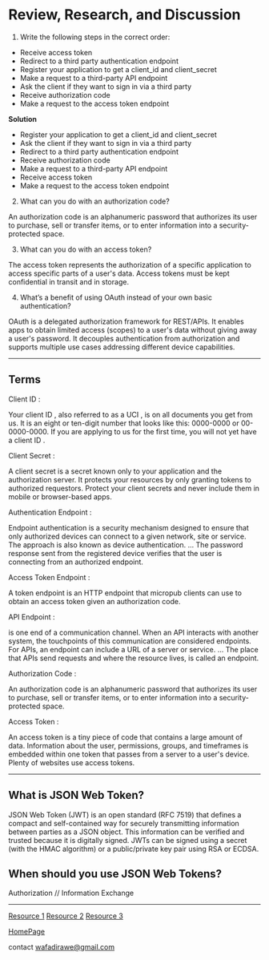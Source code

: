 # Review, Research, and Discussion

1. Write the following steps in the correct order:

- Receive access token
- Redirect to a third party authentication endpoint
- Register your application to get a client_id and client_secret
- Make a request to a third-party API endpoint
- Ask the client if they want to sign in via a third party
- Receive authorization code
- Make a request to the access token endpoint

**Solution**

- Register your application to get a client_id and client_secret
- Ask the client if they want to sign in via a third party
- Redirect to a third party authentication endpoint
- Receive authorization code
- Make a request to a third-party API endpoint
- Receive access token
- Make a request to the access token endpoint

2. What can you do with an authorization code?

An authorization code is an alphanumeric password that authorizes its user to purchase, sell or transfer items, or to enter information into a security-protected space.

3. What can you do with an access token?

The access token represents the authorization of a specific application to access specific parts of a user's data. Access tokens must be kept confidential in transit and in storage.

4. What’s a benefit of using OAuth instead of your own basic authentication?

OAuth is a delegated authorization framework for REST/APIs. It enables apps to obtain limited access (scopes) to a user's data without giving away a user's password. It decouples authentication from authorization and supports multiple use cases addressing different device capabilities.


***

## Terms 

Client ID : 

Your client ID , also referred to as a UCI , is on all documents you get from us. It is an eight or ten-digit number that looks like this: 0000-0000 or 00-0000-0000. If you are applying to us for the first time, you will not yet have a client ID .

Client Secret :

A client secret is a secret known only to your application and the authorization server. It protects your resources by only granting tokens to authorized requestors. Protect your client secrets and never include them in mobile or browser-based apps.

Authentication Endpoint :

Endpoint authentication is a security mechanism designed to ensure that only authorized devices can connect to a given network, site or service. The approach is also known as device authentication. ... The password response sent from the registered device verifies that the user is connecting from an authorized endpoint.

Access Token Endpoint :

A token endpoint is an HTTP endpoint that micropub clients can use to obtain an access token given an authorization code.

API Endpoint :

is one end of a communication channel. When an API interacts with another system, the touchpoints of this communication are considered endpoints. For APIs, an endpoint can include a URL of a server or service. ... The place that APIs send requests and where the resource lives, is called an endpoint.

Authorization Code :

An authorization code is an alphanumeric password that authorizes its user to purchase, sell or transfer items, or to enter information into a security-protected space.

Access Token :

An access token is a tiny piece of code that contains a large amount of data. Information about the user, permissions, groups, and timeframes is embedded within one token that passes from a server to a user's device. Plenty of websites use access tokens.

***

## What is JSON Web Token?

JSON Web Token (JWT) is an open standard (RFC 7519) that defines a compact and self-contained way for securely transmitting information between parties as a JSON object. This information can be verified and trusted because it is digitally signed. JWTs can be signed using a secret (with the HMAC algorithm) or a public/private key pair using RSA or ECDSA.

## When should you use JSON Web Tokens?

Authorization // Information Exchange


***

[Resource 1](https://jwt.io/introduction/)
[Resource 2](https://stackoverflow.com/questions/27301557/if-you-can-decode-jwt-how-are-they-secure)
[Resource 3](https://www.npmjs.com/package/jsonwebtoken)


[HomePage](https://wafaankoush99.github.io/Reading-Notes/READMEcode401.html)  


contact wafadirawe@gmail.com